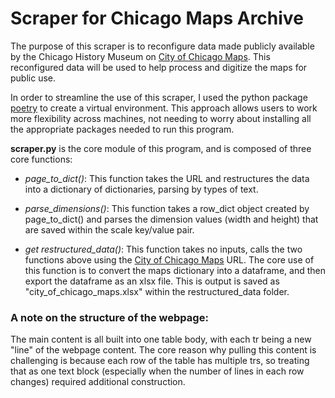 # Scraper for Chicago Maps Archive

The purpose of this scraper is to reconfigure data made publicly available by the Chicago History Museum on [City of Chicago Maps](http://chsmedia.org/media/fa/fa/LIB/CityChicagoMapsAccessible.htm). This reconfigured data will be used to help process and digitize the maps for public use.

In order to streamline the use of this scraper, I used the python package [poetry](https://python-poetry.org/docs/) to create a virtual environment. This approach allows users to work more flexibility across machines, not needing to worry about installing all the appropriate packages needed to run this program.

**scraper.py** is the core module of this program, and is composed of three core functions:

* *page_to_dict()*: This function takes the URL and restructures the data into a dictionary of dictionaries, parsing by types of text.

* *parse_dimensions()*: This function takes a row_dict object created by page_to_dict() and parses the dimension values (width and height) that are saved within the scale key/value pair.

* *get restructured_data()*: This function takes no inputs, calls the two functions above using the [City of Chicago Maps](http://chsmedia.org/media/fa/fa/LIB/CityChicagoMapsAccessible.htm) URL. The core use of this function is to convert the maps dictionary into a dataframe, and then export the dataframe as an xlsx file. This is output is saved as "city_of_chicago_maps.xlsx" within the restructured_data folder.

### A note on the structure of the webpage:

The main content is all built into one table body, with each tr being a new "line" of the webpage content. The core reason why pulling this content is challenging is because each row of the table has multiple trs, so treating that as one text block (especially when the number of lines in each row changes) required additional construction.
